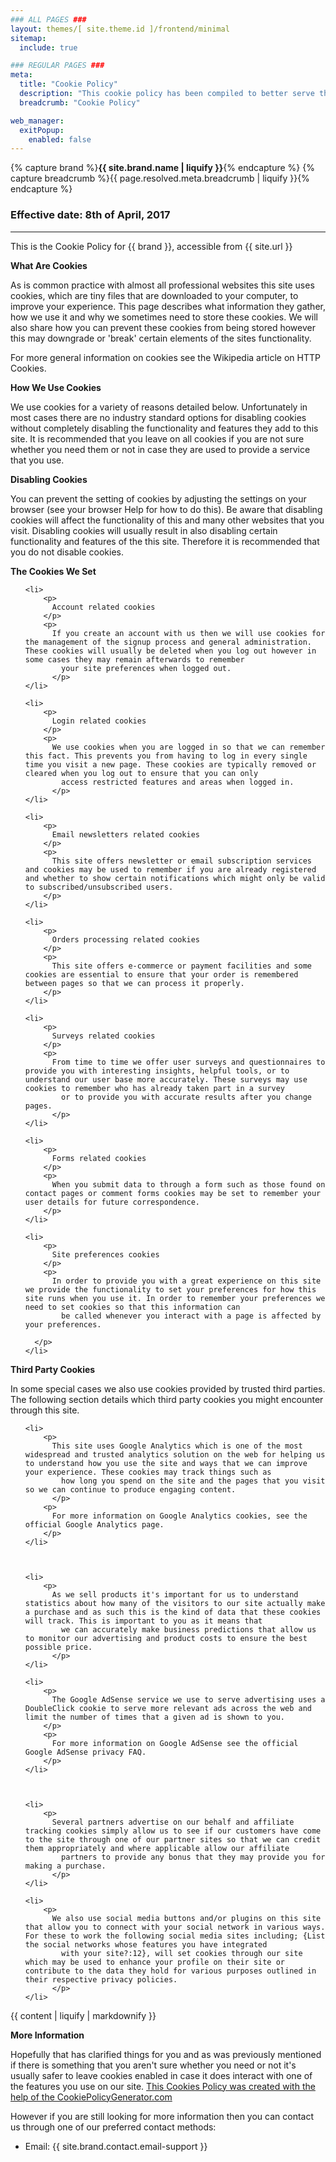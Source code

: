 ```yaml
---
### ALL PAGES ###
layout: themes/[ site.theme.id ]/frontend/minimal
sitemap:
  include: true

### REGULAR PAGES ###
meta:
  title: "Cookie Policy"
  description: "This cookie policy has been compiled to better serve those who are concerned with how their personal information is being used online."
  breadcrumb: "Cookie Policy"

web_manager:
  exitPopup:
    enabled: false
---
```


{% capture brand %}**{{ site.brand.name | liquify }}**{% endcapture %}
{% capture breadcrumb %}{{ page.resolved.meta.breadcrumb | liquify }}{% endcapture %}

### Effective date: <span class="text-primary">8th of April, 2017</span>
<hr>

<p>
  This is the Cookie Policy for {{ brand }}, accessible from {{ site.url }}
</p>

<p>
  <strong>What Are Cookies</strong>
</p>

<p>
  As is common practice with almost all professional websites this site uses cookies, which are tiny files that are downloaded to your computer, to improve your experience. This page describes what information they gather, how we use it and why we sometimes
    need to store these cookies. We will also share how you can prevent these cookies from being stored however this may downgrade or 'break' certain elements of the sites functionality.
  </p>

<p>
  For more general information on cookies see the Wikipedia article on HTTP Cookies.
</p>

<p>
  <strong>How We Use Cookies</strong>
</p>

<p>
  We use cookies for a variety of reasons detailed below. Unfortunately in most cases there are no industry standard options for disabling cookies without completely disabling the functionality and features they add to this site. It is recommended that
    you leave on all cookies if you are not sure whether you need them or not in case they are used to provide a service that you use.
  </p>

<p>
  <strong>Disabling Cookies</strong>
</p>

<p>
  You can prevent the setting of cookies by adjusting the settings on your browser (see your browser Help for how to do this). Be aware that disabling cookies will affect the functionality of this and many other websites that you visit. Disabling cookies
    will usually result in also disabling certain functionality and features of the this site. Therefore it is recommended that you do not disable cookies.
  </p>


<p>
  <strong>The Cookies We Set</strong>
</p>

<ul>

    <li>
        <p>
          Account related cookies
        </p>
        <p>
          If you create an account with us then we will use cookies for the management of the signup process and general administration. These cookies will usually be deleted when you log out however in some cases they may remain afterwards to remember
            your site preferences when logged out.
          </p>
    </li>

    <li>
        <p>
          Login related cookies
        </p>
        <p>
          We use cookies when you are logged in so that we can remember this fact. This prevents you from having to log in every single time you visit a new page. These cookies are typically removed or cleared when you log out to ensure that you can only
            access restricted features and areas when logged in.
          </p>
    </li>

    <li>
        <p>
          Email newsletters related cookies
        </p>
        <p>
          This site offers newsletter or email subscription services and cookies may be used to remember if you are already registered and whether to show certain notifications which might only be valid to subscribed/unsubscribed users.
        </p>
    </li>

    <li>
        <p>
          Orders processing related cookies
        </p>
        <p>
          This site offers e-commerce or payment facilities and some cookies are essential to ensure that your order is remembered between pages so that we can process it properly.
        </p>
    </li>

    <li>
        <p>
          Surveys related cookies
        </p>
        <p>
          From time to time we offer user surveys and questionnaires to provide you with interesting insights, helpful tools, or to understand our user base more accurately. These surveys may use cookies to remember who has already taken part in a survey
            or to provide you with accurate results after you change pages.
          </p>
    </li>

    <li>
        <p>
          Forms related cookies
        </p>
        <p>
          When you submit data to through a form such as those found on contact pages or comment forms cookies may be set to remember your user details for future correspondence.
        </p>
    </li>

    <li>
        <p>
          Site preferences cookies
        </p>
        <p>
          In order to provide you with a great experience on this site we provide the functionality to set your preferences for how this site runs when you use it. In order to remember your preferences we need to set cookies so that this information can
            be called whenever you interact with a page is affected by your preferences.

      </p>
    </li>

</ul>

<p>
  <strong>Third Party Cookies</strong>
</p>

<p>
  In some special cases we also use cookies provided by trusted third parties. The following section details which third party cookies you might encounter through this site.
</p>

<ul>

    <li>
        <p>
          This site uses Google Analytics which is one of the most widespread and trusted analytics solution on the web for helping us to understand how you use the site and ways that we can improve your experience. These cookies may track things such as
            how long you spend on the site and the pages that you visit so we can continue to produce engaging content.
          </p>
        <p>
          For more information on Google Analytics cookies, see the official Google Analytics page.
        </p>
    </li>



    <li>
        <p>
          As we sell products it's important for us to understand statistics about how many of the visitors to our site actually make a purchase and as such this is the kind of data that these cookies will track. This is important to you as it means that
            we can accurately make business predictions that allow us to monitor our advertising and product costs to ensure the best possible price.
          </p>
    </li>

    <li>
        <p>
          The Google AdSense service we use to serve advertising uses a DoubleClick cookie to serve more relevant ads across the web and limit the number of times that a given ad is shown to you.
        </p>
        <p>
          For more information on Google AdSense see the official Google AdSense privacy FAQ.
        </p>
    </li>



    <li>
        <p>
          Several partners advertise on our behalf and affiliate tracking cookies simply allow us to see if our customers have come to the site through one of our partner sites so that we can credit them appropriately and where applicable allow our affiliate
            partners to provide any bonus that they may provide you for making a purchase.
          </p>
    </li>

    <li>
        <p>
          We also use social media buttons and/or plugins on this site that allow you to connect with your social network in various ways. For these to work the following social media sites including; {List the social networks whose features you have integrated
            with your site?:12}, will set cookies through our site which may be used to enhance your profile on their site or contribute to the data they hold for various purposes outlined in their respective privacy policies.
          </p>
    </li>

</ul>

{{ content | liquify | markdownify }}

<p>
  <strong>More Information</strong>
</p>

<p>
  Hopefully that has clarified things for you and as was previously mentioned if there is something that you aren't sure whether you need or not it's usually safer to leave cookies enabled in case it does interact with one of the features you use on our
    site. <a href="https://cookiepolicygenerator.com" rel="nofollow">This Cookies Policy was
        created with the help of the CookiePolicyGenerator.com</a>
      </p>

<p>
  However if you are still looking for more information then you can contact us through one of our preferred contact methods:

</p>

<ul>
    <li>Email: {{ site.brand.contact.email-support }}</li>

</ul>
